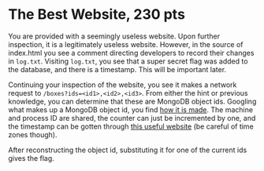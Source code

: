# The Best Website, 230 pts

You are provided with a seemingly useless website. Upon further inspection, it is a legitimately useless website. However, in the source of index.html you see a comment directing developers to record their changes in `log.txt`. Visiting `log.txt`, you see that a super secret flag was added to the database, and there is a timestamp. This will be important later.

Continuing your inspection of the website, you see it makes a network request to `/boxes?ids=<id1>,<id2>,<id3>`. From either the hint or previous knowledge, you can determine that these are MongoDB object ids. Googling what makes up a MongoDB object id, you find [how it is made](https://docs.mongodb.com/manual/reference/method/ObjectId/). The machine and process ID are shared, the counter can just be incremented by one, and the timestamp can be gotten through [this useful website](https://steveridout.github.io/mongo-object-time/) (be careful of time zones though).

After reconstructing the object id, substituting it for one of the current ids gives the flag.
